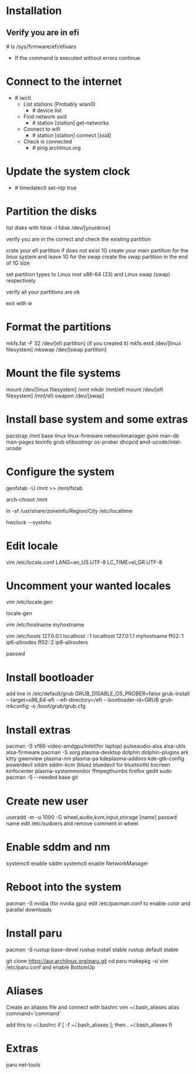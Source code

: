# Installation

## Verify you are in efi
\# ls /sys/firmware/efi/efivars
- If the command is executed without errors continue.

# Connect to the internet
- \# iwctl
  - List stations (Probably wlan0)
    - \# device list
  - Find network ssid
    - \# station [station] get-networks
  - Connect to wifi
    - \# station [station] connect [ssid]
  - Check is connected
    - \# ping archlinux.org


# Update the system clock
- \# timedatectl set-ntp true

# Partition the disks
list disks with
fdisk -l
fdisk /dev/[yourdrive]

verify you are in the correct and check the existing partition

crate your efi partition if does not exist 1G
create your main partition for the linux system and leave 1G for the swap
create the swap partition in the end of 1G size

set partition types to Linux root x86-64 (23) and Linux swap (swap) respectively

verify all your partitions are ok

exit with 
w

# Format the partitions
mkfs.fat -F 32 /dev/[efi partition] (if you created it)
mkfs.ext4 /dev/[linux filesystem]
mkswap /dev/[swap partition]

# Mount the file systems
mount /dev/[linux filesystem] /mnt
mkdir /mnt/efi
mount /dev/[efi filesystem] /mnt/efi
swapon /dev/[swap]

# Install base system and some extras
pacstrap /mnt base linux linux-firmware networkmanager gvim man-db man-pages texinfo grub efibootmgr os-prober dhcpcd amd-ucode/intel-ucode

# Configure the system
genfstab -U /mnt >> /mnt/fstab

arch-chroot /mnt

ln -sf /usr/share/zoneinfo/Region/City /etc/localtime

hwclock --systohc

# Edit locale
vim /etc/locale.conf
LANG=en_US.UTF-8
LC_TIME=el_GR.UTF-8

# Uncomment your wanted locales
vim /etc/locale.gen

locale-gen

vim /etc/hostname
myhostname

vim /etc/hosts
127.0.0.1        localhost
::1              localhost
127.0.1.1        myhostname
ff02::1			 ip6-allnodes
ff02::2          ip6-allrouters

passwd

# Install bootloader
add line in /etc/default/grub
GRUB_DISABLE_OS_PROBER=false
grub-install --target=x86_64-efi --efi-directory=/efi --bootloader-id=GRUB
grub-mkconfig -o /boot/grub/grub.cfg

# Install extras
pacman -S xf86-video-amdgpu/intel(for laptop) pulseaudio-alsa alsa-utils alsa-firmware 
pacman -S xorg plasma-desktop dolphin dolphin-plugins ark kitty gwenview plasma-nm plasma-pa kdeplasma-addons kde-gtk-config powerdevil sddm sddm-kcm (bluez bluedevil for bluetooth) kscreen kinfocenter plasma-systemmonitor ffmpegthumbs firefox gedit sudo
pacman -S --needed base git 

# Create new user
useradd -m -u 1000 -G wheel,audio,kvm,input,storage [name] 
passwd name
edit /etc/sudoers and remove comment in wheel
# Enable sddm and nm
systemctl enable sddm
systemctl enable NetworkManager

# Reboot into the system
pacman -S nvidia (for nvidia gpu)
edit /etc/pacman.conf to enable color and parallel downloads


# Install paru
pacman -S rustup base-devel
rustup install stable
rustup default stable

git clone https://aur.archlinux.org/paru.git
cd paru
makepkg -si
vim /etc/paru.conf and enable BottomUp

# Aliases
Create an aliases file and connect with bashrc
vim ~/.bash_aliases
alias command='command'

add this to ~/.bashrc
if [ -f ~/.bash_aliases ]; then
	. ~/.bash_aliases
fi


# Extras
paru net-tools
